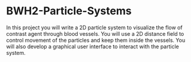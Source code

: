 # BWH2-Particle-Systems
In this project you will write a 2D particle system to visualize the flow of contrast agent through blood vessels. You will use a 2D distance field to control movement of the particles and keep them inside the vessels. You will also develop a graphical user interface to interact with the particle system.
